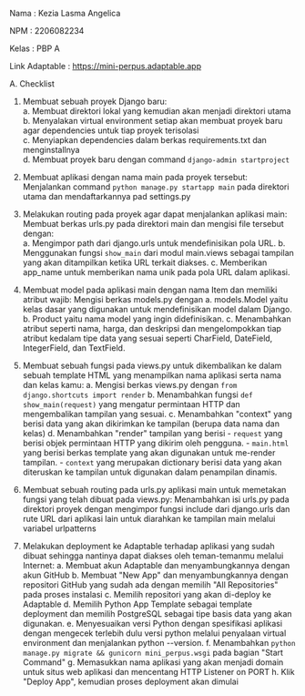 Nama    : Kezia Lasma Angelica

NPM     : 2206082234

Kelas   : PBP A

Link Adaptable  : https://mini-perpus.adaptable.app

A.  Checklist

1. Membuat sebuah proyek Django baru:   
    a. Membuat direktori lokal yang kemudian akan menjadi direktori utama  
    b. Menyalakan virtual environment setiap akan membuat proyek baru agar dependencies untuk tiap proyek terisolasi  
    c. Menyiapkan dependencies dalam berkas requirements.txt dan menginstallnya  
    d. Membuat proyek baru dengan command `django-admin startproject`

2. Membuat aplikasi dengan nama main pada proyek tersebut: Menjalankan command `python manage.py startapp main` pada direktori utama dan mendaftarkannya pad settings.py

3. Melakukan routing pada proyek agar dapat menjalankan aplikasi main: Membuat berkas urls.py pada direktori main dan mengisi file tersebut dengan:  
    a. Mengimpor path dari django.urls untuk mendefinisikan pola URL.
    b. Menggunakan fungsi `show_main` dari modul main.views sebagai tampilan yang akan ditampilkan ketika URL terkait diakses.
    c. Memberikan app_name untuk memberikan nama unik pada pola URL dalam aplikasi.

4.  Membuat model pada aplikasi main dengan nama Item dan memiliki atribut wajib: Mengisi berkas models.py dengan 
    a. models.Model yaitu kelas dasar yang digunakan untuk mendefinisikan model dalam Django.
    b. Product yaitu nama model yang ingin didefinisikan.
    c. Menambahkan atribut seperti nama, harga, dan deskripsi dan mengelompokkan tiap atribut kedalam tipe data yang sesuai seperti CharField, DateField, IntegerField, dan TextField.

5.  Membuat sebuah fungsi pada views.py untuk dikembalikan ke dalam sebuah template HTML yang menampilkan nama aplikasi serta nama dan kelas kamu:
    a. Mengisi berkas views.py dengan `from django.shortcuts import render`
    b. Menambahkan fungsi `def show_main(request)` yang mengatur permintaan HTTP dan mengembalikan tampilan yang sesuai.
    c. Menambahkan "context" yang berisi data yang akan dikirimkan ke tampilan (berupa data nama dan kelas)
    d. Menambahkan "render" tampilan yang berisi
        - `request` yang berisi objek permintaan HTTP yang dikirim oleh pengguna.
        - `main.html` yang berisi berkas template yang akan digunakan untuk me-render tampilan.
        - `context` yang merupakan dictionary berisi data yang akan diteruskan ke tampilan untuk digunakan dalam penampilan dinamis.

6.  Membuat sebuah routing pada urls.py aplikasi main untuk memetakan fungsi yang telah dibuat pada views.py: Menambahkan isi urls.py pada direktori proyek dengan mengimpor fungsi include dari django.urls dan rute URL dari aplikasi lain untuk diarahkan ke tampilan main melalui variabel urlpatterns

7.  Melakukan deployment ke Adaptable terhadap aplikasi yang sudah dibuat sehingga nantinya dapat diakses oleh teman-temanmu melalui Internet:
    a. Membuat akun Adaptable dan menyambungkannya dengan akun GitHub
    b. Membuat "New App" dan menyambungkannya dengan repositori GitHub yang sudah ada dengan memilih "All Repositories" pada proses instalasi
    c. Memilih repositori yang akan di-deploy ke Adaptable
    d. Memilih Python App Template sebagai template deployment dan memilih PostgreSQL sebagai tipe basis data yang akan digunakan.
    e. Menyesuaikan versi Python dengan spesifikasi aplikasi dengan mengecek terlebih dulu versi python melalui penyalaan virtual environment dan menjalankan python --version.
    f. Menambahkan `python manage.py migrate && gunicorn mini_perpus.wsgi` pada bagian "Start Command"
    g. Memasukkan nama aplikasi yang akan menjadi domain untuk situs web aplikasi dan mencentang HTTP Listener on PORT
    h. Klik "Deploy App", kemudian proses deployment akan dimulai